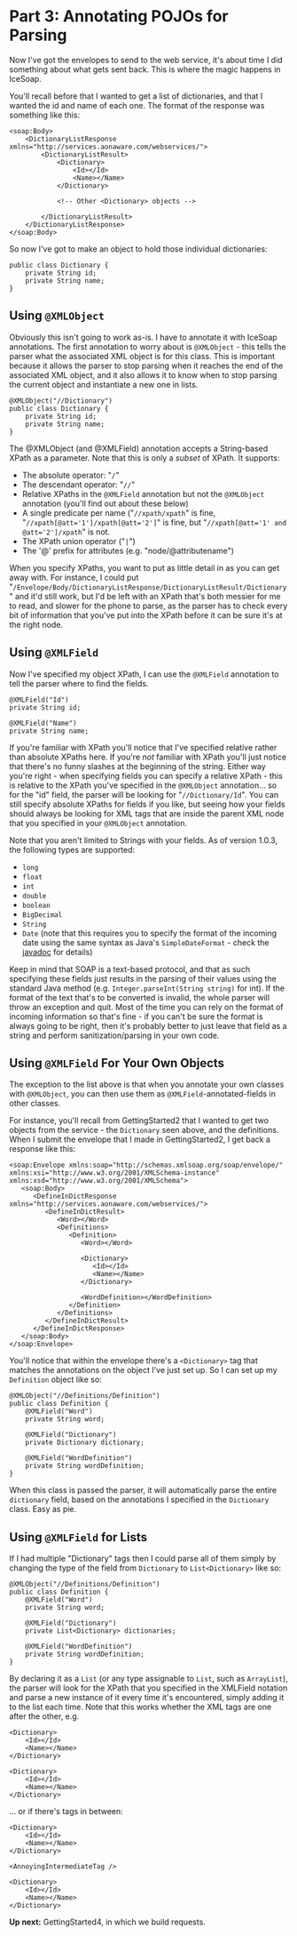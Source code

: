 # Part 3: Annotating POJOs for Parsing #

Now I've got the envelopes to send to the web service, it's about time I did something about what gets sent back. This is where the magic happens in IceSoap.

You'll recall before that I wanted to get a list of dictionaries, and that I wanted the id and name of each one. The format of the response was something like this:

```
<soap:Body>
    <DictionaryListResponse xmlns="http://services.aonaware.com/webservices/">
        <DictionaryListResult>
            <Dictionary>
                <Id></Id>
                <Name></Name>
            </Dictionary>

            <!-- Other <Dictionary> objects -->

        </DictionaryListResult>
    </DictionaryListResponse>
</soap:Body>
```

So now I've got to make an object to hold those individual dictionaries:

```
public class Dictionary {
	private String id;
	private String name;
}
```

## Using `@XMLObject` ##

Obviously this isn't going to work as-is. I have to annotate it with IceSoap annotations. The first annotation to worry about is `@XMLObject` -  this tells the parser what the associated XML object is for this class. This is important because it allows the parser to stop parsing when it reaches the end of the associated XML object, and it also allows it to know when to stop parsing the current object and instantiate a new one in lists.

```
@XMLObject("//Dictionary")
public class Dictionary {
	private String id;
	private String name;
}
```

The @XMLObject (and @XMLField) annotation accepts a String-based XPath as a parameter. Note that this is only a _subset_ of XPath. It supports:
  * The absolute operator: "`/`"
  * The descendant operator: "`//`"
  * Relative XPaths in the `@XMLField` annotation but not the `@XMLObject` annotation (you'll find out about these below)
  * A single predicate per name ("`//xpath/xpath`" is fine, "`//xpath[@att='1']/xpath[@att='2']`" is fine, but "`//xpath[@att='1' and @att='2']/xpath`" is not.
  * The XPath union operator ("`|`")
  * The '@' prefix for attributes (e.g. "node/@attributename")

When you specify XPaths, you want to put as little detail in as you can get away with. For instance, I could put "`/Envelope/Body/DictionaryListResponse/DictionaryListResult/Dictionary`" and it'd still work, but I'd be left with an XPath that's both messier for me to read, and slower for the phone to parse, as the parser has to check every bit of information that you've put into the XPath before it can be sure it's at the right node.

## Using `@XMLField` ##

Now I've specified my object XPath, I can use the `@XMLField` annotation to tell the parser where to find the fields.

```
@XMLField("Id")
private String id;

@XMLField("Name")
private String name;
```

If you're familiar with XPath you'll notice that I've specified relative rather than absolute XPaths here. If you're _not_ familiar with XPath you'll just notice that there's no funny slashes at the beginning of the string. Either way you're right - when specifying fields you can specify a relative XPath - this is relative to the XPath you've specified in the `@XMLObject` annotation... so for the "id" field, the parser will be looking for "`//Dictionary/Id`". You can still specify absolute XPaths for fields if you like, but seeing how your fields should always be looking for XML tags that are inside the parent XML node that you specified in your `@XMLObject` annotation.

Note that you aren't limited to Strings with your fields. As of version 1.0.3, the following types are supported:
  * `long`
  * `float`
  * `int`
  * `double`
  * `boolean`
  * `BigDecimal`
  * `String`
  * `Date` (note that this requires you to specify the format of the incoming date using the same syntax as Java's `SimpleDateFormat` - check the [javadoc](http://icesoap.googlecode.com/git/IceSoap/javadoc/com/alexgilleran/icesoap/annotation/XMLField.html) for details)

Keep in mind that SOAP is a text-based protocol, and that as such specifying these fields just results in the parsing of their values using the standard Java method (e.g. `Integer.parseInt(String string)` for int). If the format of the text that's to be converted is invalid, the whole parser will throw an exception and quit. Most of the time you can rely on the format of incoming information so that's fine - if you can't be sure the format is always going to be right, then it's probably better to just leave that field as a string and perform sanitization/parsing in your own code.

## Using `@XMLField` For Your Own Objects ##
The exception to the list above is that when you annotate your own classes with `@XMLObject`, you can then use them as `@XMLField`-annotated-fields in other classes.

For instance, you'll recall from GettingStarted2 that I wanted to get two objects from the service - the `Dictionary` seen above, and the definitions. When I submit the envelope that I made in GettingStarted2, I get back a response like this:

```
<soap:Envelope xmlns:soap="http://schemas.xmlsoap.org/soap/envelope/" xmlns:xsi="http://www.w3.org/2001/XMLSchema-instance" xmlns:xsd="http://www.w3.org/2001/XMLSchema">
   <soap:Body>
      <DefineInDictResponse xmlns="http://services.aonaware.com/webservices/">
         <DefineInDictResult>
            <Word></Word>
            <Definitions>
               <Definition>
                  <Word></Word>

                  <Dictionary>
                     <Id></Id>
                     <Name></Name>
                  </Dictionary>

                  <WordDefinition></WordDefinition>
               </Definition>
            </Definitions>
         </DefineInDictResult>
      </DefineInDictResponse>
   </soap:Body>
</soap:Envelope>
```

You'll notice that within the envelope there's a `<Dictionary>` tag that matches the annotations on the object I've just set up. So I can set up my `Definition` object like so:

```
@XMLObject("//Definitions/Definition")
public class Definition {
	@XMLField("Word")
	private String word;

	@XMLField("Dictionary")
	private Dictionary dictionary;

	@XMLField("WordDefinition")
	private String wordDefinition;
}
```

When this class is passed the parser, it will automatically parse the entire `dictionary` field, based on the annotations I specified in the `Dictionary` class. Easy as pie.

## Using `@XMLField` for Lists ##
If I had multiple "Dictionary" tags then I could parse all of them simply by changing the type of the field from `Dictionary` to `List<Dictionary>` like so:

```
@XMLObject("//Definitions/Definition")
public class Definition {
	@XMLField("Word")
	private String word;

	@XMLField("Dictionary")
	private List<Dictionary> dictionaries;

	@XMLField("WordDefinition")
	private String wordDefinition;
}
```

By declaring it as a `List` (or any type assignable to `List`, such as `ArrayList`), the parser will look for the XPath that you specified in the XMLField notation and parse a new instance of it every time it's encountered, simply adding it to the list each time. Note that this works whether the XML tags are one after the other, e.g.

```
<Dictionary>
    <Id></Id>
    <Name></Name>
</Dictionary>

<Dictionary>
    <Id></Id>
    <Name></Name>
</Dictionary>
```

... or if there's tags in between:

```
<Dictionary>
    <Id></Id>
    <Name></Name>
</Dictionary>

<AnnoyingIntermediateTag />

<Dictionary>
    <Id></Id>
    <Name></Name>
</Dictionary>
```

**Up next:** GettingStarted4, in which we build requests.
